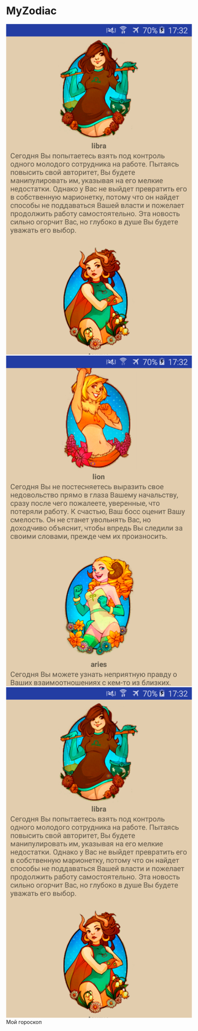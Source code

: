 # MyZodiac
![Alt text](screen1.png "Главное окно")
![Alt text](screen2.png "Главное окно")
![Alt text](screen1.png "Экран загрузки")
Мой гороскоп

